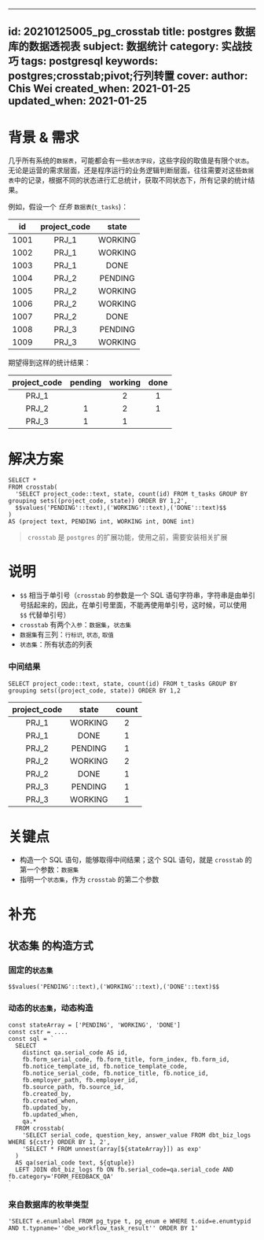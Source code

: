 
---
id: 20210125005_pg_crosstab
title: postgres 数据库的数据透视表
subject: 数据统计
category: 实战技巧
tags: postgresql
keywords: postgres;crosstab;pivot;行列转置
cover: 
author: Chis Wei
created_when: 2021-01-25
updated_when: 2021-01-25
---

# 背景 & 需求

几乎所有系统的`数据表`，可能都会有一些`状态字段`，这些字段的取值是有限个`状态`。无论是运营的需求层面，还是程序运行的业务逻辑判断层面，往往需要对这些`数据表`中的记录，根据不同的状态进行汇总统计，获取不同状态下，所有记录的统计结果。

例如，假设一个 *任务* `数据表`(`t_tasks`)：

|id|project_code|state|
|:-:|:-:|:-:|
|1001|PRJ_1|WORKING|
|1002|PRJ_1|WORKING|
|1003|PRJ_1|DONE|
|1004|PRJ_2|PENDING|
|1005|PRJ_2|WORKING|
|1006|PRJ_2|WORKING|
|1007|PRJ_2|DONE|
|1008|PRJ_3|PENDING|
|1009|PRJ_3|WORKING|

期望得到这样的统计结果：

|project_code|pending|working|done|
|:-:|:-:|:-:|:-:|
|PRJ_1|   | 2 | 1 |
|PRJ_2| 1 | 2 | 1 |
|PRJ_3| 1 | 1 |   |

# 解决方案

```
SELECT *
FROM crosstab(
  'SELECT project_code::text, state, count(id) FROM t_tasks GROUP BY grouping sets((project_code, state)) ORDER BY 1,2',
  $$values('PENDING'::text),('WORKING'::text),('DONE'::text)$$
)
AS (project text, PENDING int, WORKING int, DONE int)
```

> `crosstab` 是 `postgres` 的扩展功能，使用之前，需要安装相关扩展

# 说明

- `$$` 相当于单引号（`crosstab` 的参数是一个 SQL 语句字符串，字符串是由单引号括起来的，因此，在单引号里面，不能再使用单引号，这时候，可以使用 `$$` 代替单引号）
- `crosstab` 有两个`入参`：`数据集`，`状态集`
- `数据集`有三列：`行标识`, `状态`, `取值`
- `状态集`：所有状态的列表

### 中间结果

`SELECT project_code::text, state, count(id) FROM t_tasks GROUP BY grouping sets((project_code, state)) ORDER BY 1,2`

|project_code|state|count|
|:-:|:-:|:-:|
|PRJ_1|WORKING|2|
|PRJ_1|DONE|1|
|PRJ_2|PENDING|1|
|PRJ_2|WORKING|2|
|PRJ_2|DONE|1|
|PRJ_3|PENDING|1|
|PRJ_3|WORKING|1|

# 关键点

- 构造一个 SQL 语句，能够取得中间结果；这个 SQL 语句，就是 `crosstab` 的第一个参数：`数据集`
- 指明一个`状态集`，作为 `crosstab` 的第二个参数

# 补充

## 状态集 的构造方式

### 固定的`状态集`

```
$$values('PENDING'::text),('WORKING'::text),('DONE'::text)$$
```

### 动态的`状态集`，动态构造

```
const stateArray = ['PENDING', 'WORKING', 'DONE']
const cstr = ....
const sql = `
  SELECT 
    distinct qa.serial_code AS id,
    fb.form_serial_code, fb.form_title, form_index, fb.form_id, 
    fb.notice_template_id, fb.notice_template_code,
    fb.notice_serial_code, fb.notice_title, fb.notice_id, 
    fb.employer_path, fb.employer_id, 
    fb.source_path, fb.source_id, 
    fb.created_by,
    fb.created_when,
    fb.updated_by,
    fb.updated_when,
    qa.* 
  FROM crosstab(
    'SELECT serial_code, question_key, answer_value FROM dbt_biz_logs WHERE ${cstr} ORDER BY 1, 2',
    'SELECT * FROM unnest(array[${stateArray}]) as exp'
  )
  AS qa(serial_code text, ${qtuple})
  LEFT JOIN dbt_biz_logs fb ON fb.serial_code=qa.serial_code AND fb.category='FORM_FEEDBACK_QA'
`
````

### 来自数据库的枚举类型

```
'SELECT e.enumlabel FROM pg_type t, pg_enum e WHERE t.oid=e.enumtypid AND t.typname=''dbe_workflow_task_result'' ORDER BY 1'
```
